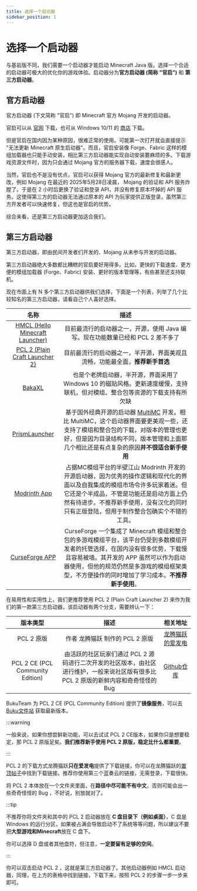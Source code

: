 ```yaml
---
title: 选择一个启动器
sidebar_position: 1
---
```


# 选择一个启动器

与基岩版不同，我们需要一个启动器才能启动 Minecraft Java 版。选择一个合适的启动器可极大的优化你的游戏体验。启动器分为**官方启动器 (简称 "官启")** 和 **第三方启动器**。

## 官方启动器

官方启动器 (下文简称 "官启") 即 Minecraft 官方 Mojang 开发的启动器。

官启可以从 [官网](https://www.minecraft.net/zh-hans/download) 下载，也可从 Windows 10/11 的 [商店](https://apps.microsoft.com/detail/9PGW18NPBZV5?hl=zh-cn&gl=HK&ocid=pdpshare) 下载。

但是官启在国内因为某种原因，很难正常的使用。可能第一次打开就会直接提示 "无法更新 Minecraft 原生启动器"。而且，官启安装像 Forge、Fabric 这样的模组加载器也只能手动安装，相比第三方启动器能实现自动安装要麻烦的多。下载游戏资源文件时，因为只会通过 Mojang 官方的服务器下载，速度会很感人。

当然，官启也不是没有优点，官启可以获得 Mojang 官方的最新修复和最新更改，例如 Mojang 在最近的 2025年5月28日凌晨， Mojang 的验证和 API 服务炸膛了。于是在 2 小时后更换了验证和登录 API，并没有修复原本坏掉的 API 服务。这使得第三方的启动器无法通过原本的 API 为玩家提供正版登录，虽然第三方开发者可以快速修复，但这也是官启的优势。

综合来看，还是第三方启动器更加适合我们。

## 第三方启动器

第三方启动器，即由民间开发者们开发的、Mojang 从未参与开发的启动器。

第三方启动器绝大多数都比糟糕的官启要好用得多。比如，更快的下载速度、更方便的模组加载器 (Forge、Fabric) 安装、更好的版本管理等，有些甚至还支持联机。

现在市面上有 N 多个第三方启动器供我们选择，下面是一个列表，列举了几个比较知名的第三方启动器，请看自己个人喜好选择。

|名称|描述|
|:-:|:-:|
|[HMCL (Hello Minecraft Launcher)](https://hmcl.huangyuhui.net/)|目前最流行的启动器之一，开源，使用 Java 编写。现在功能数量已经和 PCL 2 差不多了|
|[PCL 2 (Plain Craft Launcher 2)](https://afdian.com/p/0164034c016c11ebafcb52540025c377)|目前最流行的启动器之一，半开源，界面美观且流畅，功能最全面，**推荐新手首选**|
|[BakaXL](https://www.bakaxl.com/)|也是个老牌启动器，半开源，界面采用了 Windows 10 的磁贴风格。更新速度缓慢，支持联机，但对模组、整合包等资源的下载支持有所欠缺|
|[PrismLauncher](https://prismlauncher.org/)|基于国外经典开源的启动器 [MultiMC](https://multimc.org/) 开发。相比 MultiMC，这个启动器界面要更美观一些，还支持了模组和整合包的下载，对版本的管理也更好，但是因为目录结构不同，版本管理和上面那几个相比还是有点复杂的原因**并不很适合新手使用**|
|[Modrinth App](https://modrinth.com/app)|占据MC模组平台的半壁江山 Modrinth 开发的开源启动器，因为优秀的操作逻辑和现代化的界面以及自我集成的模组市场令许多玩家着迷。但它还是个半成品，不管是功能还是启动方面上仍然有待进步。不推荐新手使用，没有汉化的同时只有正版登陆，但用于制作整合包确实个不错的工具。|
|[CurseForge APP](https://www.curseforge.com/download/app)|CurseForge 一个集成了 Minecraft 模组和整合包的多游戏模组平台，该平台仍受到多数模组开发者的托管选择，在国内没有很多优势，下载慢且容易被墙。其开发的 APP 虽然可以作为启动器使用，但他的规范仍然是多游戏的模组框架类型，不方便操作的同时增加了学习成本。**不推荐新手使用**。|

在易用性和实用性上，我们更推荐使用 PCL 2 (Plain Craft Launcher 2) 来作为我们的第一款第三方启动器，该启动器有两个分支，需要辨认一下：

|             版本类型             |                             描述                             |                        相关地址                        |
| :------------------------------: | :----------------------------------------------------------: | :----------------------------------------------------: |
|            PCL 2 原版            |               作者 龙腾猫跃 制作的 PCL 2 原版                |     [龙腾猫跃的爱发电](https://afdian.com/a/LTCat)     |
| PCL 2 CE (PCL Community Edition) | 由活跃的社区玩家们通过 PCL 2 源码进行二次开发的社区版本，由社区进行维护，一般来说社区版有很多比 PCL 2 原版的新鲜内容和奇奇怪怪的 Bug | [Github仓库](https://github.com/PCL-Community/PCL2-CE) |

BukuTeam 为 PCL 2 CE (PCL Community Edition) 提供了**镜像服务**，可以去 [Buku文件站](https://file.buku.wiki) 获取最新版本。

:::warning

一般来说，如果你想尝鲜新功能，可以去试试 PCL 2 CE版本，如果你只是想要稳定，那 PCL 2 原版足矣。**我们推荐新手使用 PCL 2 原版，稳定比什么都重要**。

:::

PCL 2 的下载方式龙腾猫跃**只在爱发电**提供了下载链接，你可以在龙腾猫跃的[置顶帖子](https://afdian.com/p/0164034c016c11ebafcb52540025c377)中找到下载链接。推荐你使用第三个蓝奏云的链接，无需登录，下载很快。

将 PCL 2 本体放在一个文件夹里面，在**路径中尽可能不有中文**，否则可能会出一些奇奇怪怪的 Bug ，不好说，别放就对了。

:::tip

不推荐你将文件夹和其中的 PCL 2 启动器放在 **C 盘目录下（例如桌面）**，C 盘是 Windows 的运行分区，如果被占满会导致启动不了系统等等问题，所以建议不要把**大型游戏和Minecraft**放在 C 盘下。

你可以选择 D 盘或者其他盘符，但注意，**一定要留有足够的空间**。

:::

你可以双击启动 PCL 2 ，这就是第三方启动器了。其他启动器例如 HMCL 启动器，同理，在上方的表格中找到链接，下载下来，按照 PCL 2 的步骤一步一步来即可。



